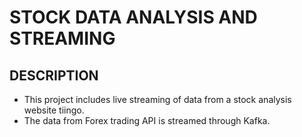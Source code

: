 # STOCK DATA ANALYSIS AND STREAMING

## DESCRIPTION
* This project includes live streaming of data from a stock analysis website tiingo.
* The data from Forex trading API is streamed through Kafka.

